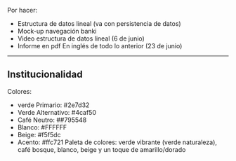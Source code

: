 Por hacer:


- Estructura de datos lineal (va con persistencia de datos)
- Mock-up navegación banki
- Video estructura de datos lineal (6 de junio)
- Informe en pdf En inglés de todo lo anterior (23 de junio)

--------------------------------------------------------------
Institucionalidad
--------------------------------------------------------------
Colores:
- verde Primario: #2e7d32
- Verde Alternativo: #4caf50
- Café Neutro: ##795548
- Blanco: #FFFFFF
- Beige: #f5f5dc
- Acento: #ffc721
Paleta de colores: verde vibrante (verde naturaleza), café bosque, blanco, beige y un toque de amarillo/dorado
